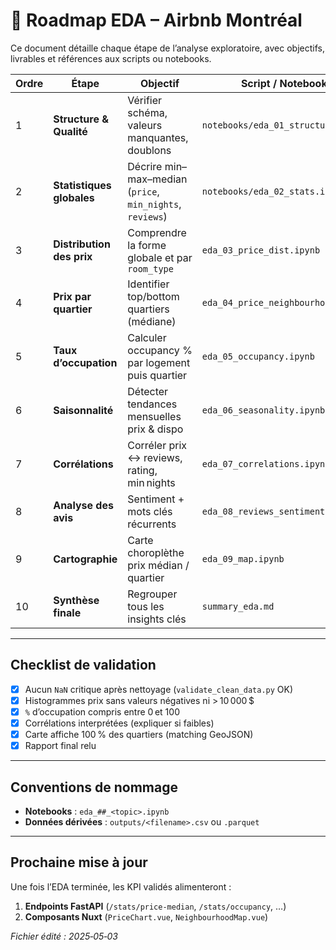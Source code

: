 # 🧭 Roadmap EDA – Airbnb Montréal

Ce document détaille chaque étape de l’analyse exploratoire, avec objectifs, livrables et références aux scripts ou notebooks.

| Ordre | Étape | Objectif | Script / Notebook | Livrable |
|-------|-------|----------|-------------------|----------|
| 1 | **Structure & Qualité** | Vérifier schéma, valeurs manquantes, doublons | `notebooks/eda_01_structure.ipynb` | Rapport .md « Data Quality » |
| 2 | **Statistiques globales** | Décrire min–max–median (`price`, `min_nights`, `reviews`) | `notebooks/eda_02_stats.ipynb` | Tableau md + histogrammes PNG |
| 3 | **Distribution des prix** | Comprendre la forme globale et par `room_type` | `eda_03_price_dist.ipynb` | Histogramme PNG + boxplot PNG |
| 4 | **Prix par quartier** | Identifier top/bottom quartiers (médiane) | `eda_04_price_neighbourhood.ipynb` | Bar‑chart top 10 PNG |
| 5 | **Taux d’occupation** | Calculer occupancy % par logement puis quartier | `eda_05_occupancy.ipynb` | CSV `occupancy_by_neigh.csv` |
| 6 | **Saisonnalité** | Détecter tendances mensuelles prix & dispo | `eda_06_seasonality.ipynb` | Courbes PNG |
| 7 | **Corrélations** | Corréler prix ↔︎ reviews, rating, min nights | `eda_07_correlations.ipynb` | Heatmap PNG + interprétation |
| 8 | **Analyse des avis** | Sentiment + mots clés récurrents | `eda_08_reviews_sentiment.ipynb` | Word cloud + tableau sentiment |
| 9 | **Cartographie** | Carte choroplèthe prix médian / quartier | `eda_09_map.ipynb` | `map.html` interactif |
| 10 | **Synthèse finale** | Regrouper tous les insights clés | `summary_eda.md` | Document Markdown |

---

## Checklist de validation

- [x] Aucun `NaN` critique après nettoyage (`validate_clean_data.py` OK)
- [x] Histogrammes prix sans valeurs négatives ni > 10 000 $
- [x] `%` d’occupation compris entre 0 et 100
- [x] Corrélations interprétées (expliquer si faibles)
- [x] Carte affiche 100 % des quartiers (matching GeoJSON)
- [x] Rapport final relu 

---

## Conventions de nommage

- **Notebooks** : `eda_##_<topic>.ipynb`
- **Données dérivées** : `outputs/<filename>.csv` ou `.parquet`

---

## Prochaine mise à jour

Une fois l’EDA terminée, les KPI validés alimenteront :
1. **Endpoints FastAPI** (`/stats/price-median`, `/stats/occupancy`, …)
2. **Composants Nuxt** (`PriceChart.vue`, `NeighbourhoodMap.vue`)

_Fichier édité : 2025‑05‑03_